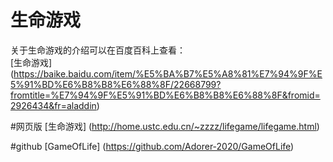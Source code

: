# 生命游戏  
关于生命游戏的介绍可以在百度百科上查看：  
[生命游戏] (https://baike.baidu.com/item/%E5%BA%B7%E5%A8%81%E7%94%9F%E5%91%BD%E6%B8%B8%E6%88%8F/22668799?fromtitle=%E7%94%9F%E5%91%BD%E6%B8%B8%E6%88%8F&fromid=2926434&fr=aladdin)

#网页版
[生命游戏] (http://home.ustc.edu.cn/~zzzz/lifegame/lifegame.html)

#github
[GameOfLife] (https://github.com/Adorer-2020/GameOfLife)
